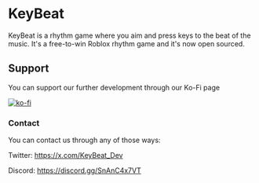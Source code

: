 # KeyBeat
KeyBeat is a rhythm game where you aim and press keys to the beat of the music. It's a free-to-win Roblox rhythm game and it's now open sourced.

## Support
You can support our further development through our Ko-Fi page

[![ko-fi](https://ko-fi.com/img/githubbutton_sm.svg)](https://ko-fi.com/M4M5XFVTB)

### Contact
You can contact us through any of those ways:

Twitter: https://x.com/KeyBeat_Dev

Discord: https://discord.gg/SnAnC4x7VT
